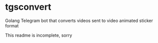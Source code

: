 # tgsconvert
Golang Telegram bot that converts videos sent to video animated sticker format


This readme is incomplete, sorry
